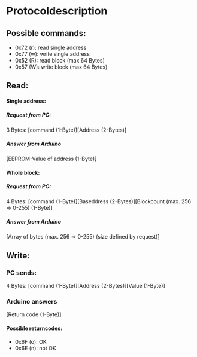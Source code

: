 # Protocoldescription

## Possible commands:
- 0x72 (r): read single address
- 0x77 (w): write single address
- 0x52 (R): read block (max 64 Bytes)
- 0x57 (W): write block (max 64 Bytes)

## Read:
#### Single address:
##### Request from PC: 
3 Bytes: [command (1-Byte)][Address (2-Bytes)]
##### Answer from Arduino
[EEPROM-Value of address (1-Byte)]
#### Whole block:
##### Request from PC:
4 Bytes: [command (1-Byte)][Baseddress (2-Bytes)][Blockcount (max. 256 => 0-255) (1-Byte)]
##### Answer from Arduino
[Array of bytes (max. 256 => 0-255) (size defined by request)]

## Write:
### PC sends:
4 Bytes: [command (1-Byte)][Address (2-Bytes)][Value (1-Byte)]

### Arduino answers
[Return code (1-Byte)]

#### Possible returncodes:
- 0x6F (o): OK
- 0x6E (n): not OK
